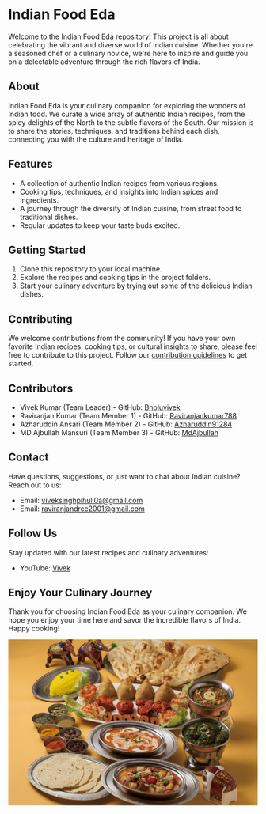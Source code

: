 # Indian Food Eda

Welcome to the Indian Food Eda repository! This project is all about celebrating the vibrant and diverse world of Indian cuisine. Whether you're a seasoned chef or a culinary novice, we're here to inspire and guide you on a delectable adventure through the rich flavors of India.

## About

Indian Food Eda is your culinary companion for exploring the wonders of Indian food. We curate a wide array of authentic Indian recipes, from the spicy delights of the North to the subtle flavors of the South. Our mission is to share the stories, techniques, and traditions behind each dish, connecting you with the culture and heritage of India.

## Features

- A collection of authentic Indian recipes from various regions.
- Cooking tips, techniques, and insights into Indian spices and ingredients.
- A journey through the diversity of Indian cuisine, from street food to traditional dishes.
- Regular updates to keep your taste buds excited.

## Getting Started

1. Clone this repository to your local machine.
2. Explore the recipes and cooking tips in the project folders.
3. Start your culinary adventure by trying out some of the delicious Indian dishes.

## Contributing

We welcome contributions from the community! If you have your own favorite Indian recipes, cooking tips, or cultural insights to share, please feel free to contribute to this project. Follow our [contribution guidelines](CONTRIBUTING.md) to get started.

## Contributors

- Vivek Kumar (Team Leader) - GitHub: [Bholuvivek](https://github.com/Bholuvivek)
- Raviranjan Kumar (Team Member 1) - GitHub: [Raviranjankumar788](https://github.com/Raviranjankumar788)
- Azharuddin Ansari (Team Member 2) - GitHub: [Azharuddin91284](https://github.com/Azharuddin91284)
- MD Ajbullah Mansuri (Team Member 3) - GitHub: [MdAjbullah](https://github.com/MdAjbullah)


## Contact

Have questions, suggestions, or just want to chat about Indian cuisine? Reach out to us:

- Email: [viveksinghpihuli0a@gmail.com](mailto:viveksinghpihuli0a@gmail.com)
- Email: [raviranjandrcc2001@gmail.com](mailto:raviranjandrcc2001@gmail.com)


## Follow Us

Stay updated with our latest recipes and culinary adventures:

- YouTube: [Vivek](https://youtu.be/ZNWMyDzL8AE?si=w68sBV8yD_MJk2I2)

## Enjoy Your Culinary Journey

Thank you for choosing Indian Food Eda as your culinary companion. We hope you enjoy your time here and savor the incredible flavors of India. Happy cooking!

![Indian Food Eda Logo](food3.jpg)
